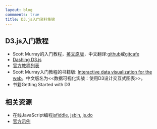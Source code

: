 ```yaml
---
layout: blog
commments: true
title: D3.js入门资料集锦
---
```


## D3.js入门教程

  * Scott Murray的入门教程，[英文原版](alignedleft.com/tutorials/d3)，中文翻译:[github](pkuwwt.github.com/d3-tutorial-cn/about.html)或[gitcafe](pkuwwt.gitcafe.com/d3-tutorial-cn/about.html)
  * [Dashing D3.js](https://www.dashingd3js.com/table-of-contents)
  * [官方教程列表](https://github.com/mbostock/d3/wiki/Tutorials)
  * Scott Murray入门教程的书籍版: [Interactive data visualization for the web](http://chimera.labs.oreilly.com/books/1230000000345)。中文版名为<<数据可视化实战：使用D3设计交互式图表>>。
  * 书籍Getting Started with D3


## 相关资源

  * 在线JavaScript编程[jsfiddle](http://jsfiddle.net/), [jsbin](http://jsbin.com/), [js.do](http://js.do/)
  * [官方示例](https://github.com/mbostock/d3/wiki/Gallery)


